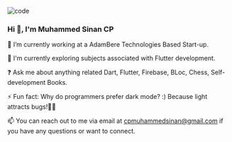 
![code](https://github.com/MUHAMMEDSINANCP/MUHAMMED-SINAN-CP/assets/68960205/17edb6c9-518f-476d-849c-91f3886ac2fa)

### Hi 👋, I'm Muhammed Sinan CP

🔭 I’m currently working at a AdamBere Technologies Based Start-up.

🌱 I'm currently exploring subjects associated with Flutter development.

❓ Ask me about anything related Dart, Flutter, Firebase, BLoc, Chess, Self-development Books.

⚡ Fun fact: Why do programmers prefer dark mode? :) Because light attracts bugs!😶‍🌫️

 📫 You can reach out to me via email at cpmuhammedsinan@gmail.com if you have any questions or want to connect.
